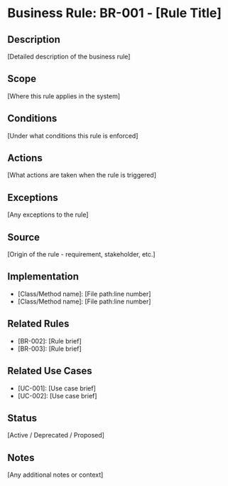 # Business Rule: BR-001 - [Rule Title]

## Description

[Detailed description of the business rule]

## Scope

[Where this rule applies in the system]

## Conditions

[Under what conditions this rule is enforced]

## Actions

[What actions are taken when the rule is triggered]

## Exceptions

[Any exceptions to the rule]

## Source

[Origin of the rule - requirement, stakeholder, etc.]

## Implementation

- [Class/Method name]: [File path:line number]
- [Class/Method name]: [File path:line number]

## Related Rules

- [BR-002]: [Rule brief]
- [BR-003]: [Rule brief]

## Related Use Cases

- [UC-001]: [Use case brief]
- [UC-002]: [Use case brief]

## Status

[Active / Deprecated / Proposed]

## Notes

[Any additional notes or context]